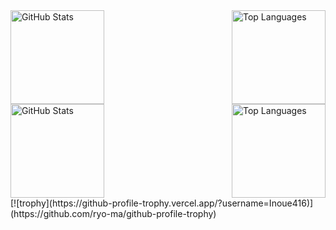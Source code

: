 
<div style="display: flex; justify-content: space-between;">
  <img src="https://github-readme-stats.vercel.app/api/top-langs/?username=Inoue416&layout=compact" alt="GitHub Stats" height="150px"/>
  <img src="https://github-readme-stats.vercel.app/api?username=Inoue416&show_icons=true&theme=transparent" alt="Top Languages" height="150px"/>
</div>

<div style="display: flex; justify-content: space-between;">
  <img src="http://github-profile-summary-cards.vercel.app/api/cards/repos-per-language?username=Inoue416&theme=default" alt="GitHub Stats" height="150px"/>
  <img src="http://github-profile-summary-cards.vercel.app/api/cards/most-commit-language?username=Inoue416&theme=default" alt="Top Languages" height="150px"/>
</div>
[![trophy](https://github-profile-trophy.vercel.app/?username=Inoue416)](https://github.com/ryo-ma/github-profile-trophy)
